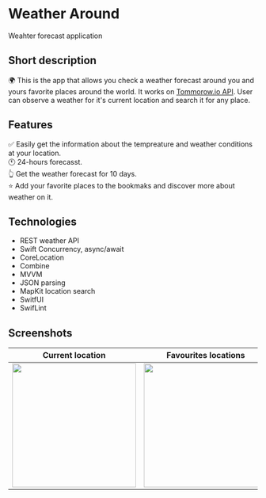# Weather Around
Weahter forecast application

## Short description
 
 🌍 This is the app that allows you check a weather forecast around you and yours favorite places around the world. It works on [Tommorow.io API](https://www.tomorrow.io). User can observe a weather for it's current location and search it for any place. 
 
 ## Features 
✅ Easily get the information about the tempreature and weather conditions at your location.<br> 
🕚 24-hours forecasst.<br> 
👆 Get the weather forecast for 10 days.<br> 
⭐️ Add your favorite places to the bookmaks and discover more about weather on it.<br> 
 
 ## Technologies
 - REST weather API
 - Swift Concurrency, async/await
 - CoreLocation
 - Combine
 - MVVM
 - JSON parsing
 - MapKit location search
 - SwitfUI
 - SwifLint

## Screenshots

Current location                                                         |  Favourites locations                                                       
:----------------------------------------------------------------:|:--------------------------------------------------------------------:
[<img src="https://user-images.githubusercontent.com/81718237/202260200-0e9cc9c2-ed8d-4548-baf2-e947c3a9e6fb.gif" width = "250" />](image.png) | [<img src="https://user-images.githubusercontent.com/81718237/202274072-1639b74e-fdda-457d-9dac-806a33e6b05e.gif" width="250"/>](image.png)







